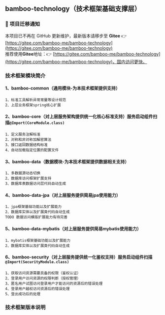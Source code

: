 ## bamboo-technology（技术框架基础支撑层）

### 🚨 项目迁移通知
本项目已不再在 GitHub 更新维护，最新版本请移步至 **Gitee** 👉 [https://gitee.com/bamboo-me/bamboo-technology](https://gitee.com/bamboo-me/bamboo-technology)<br>
推荐使用**Gitee**地址：👉 [https://gitee.com/bamboo-me/bamboo-technology](https://gitee.com/bamboo-me/bamboo-technology)，国内访问更快。

### 技术框架模块简介
#### 1、bamboo-common（通用模块-为本技术框架提供支持）
    1、标准工具解析异常常量等设计规范
    2、上层业务框架spring核心扩展
#### 2、bamboo-core（对上层服务架构提供统一化核心标准支持）服务启动组件扫描`@Import(CoreModule.class)`
    1、定义服务注解标准
    2、对称和非对称加解密算法
    3、接口返回数据结构标准
    4、自动加载指定位置的配置文件
#### 3、bamboo-data（数据模块-为本技术框架提供数据相关支持）
    1、多数据源动态切换
    2、数据库访问框架扩展支持
    3、数据库表数据访问层代码自动生成
#### 4、bamboo-data-jpa（对上层服务提供简易jpa使用能力）
    1、jpa框架基础功能以及扩展能力
    2、数据库实体以及扩展类代码自动生成
    TODO 数据访问模版扩展能力有待完善
#### 5、bamboo-data-mybatis（对上层服务提供简易mybatis使用能力）
    1、mybatis框架基础功能以及扩展能力
    2、数据库实体以及扩展类代码自动生成
#### 6、bamboo-security（对上层服务提供统一化鉴权支持）服务启动组件扫描`@Import(SecurityModule.class)`
    1、获取访问资源需要具备的权限（鉴权认证）
    2、登录用户访问资源的权限判断（授权管理）
    3、匿名用户试图访问登录用户才能访问的资源后的错误处理
    4、登录用户越权访问资源后的错误处理
    5、登出成功后的处理

### 技术框架版本说明
